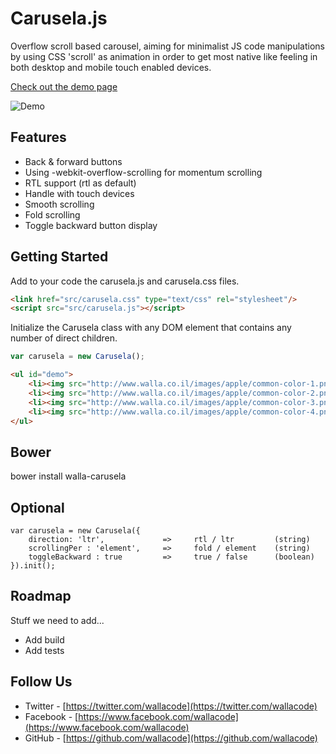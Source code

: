 # Carusela.js

Overflow scroll based carousel, aiming for minimalist JS code manipulations by using CSS 'scroll' as animation in order to get most native like feeling in both desktop and mobile touch enabled devices.

[Check out the demo page](http://wallacode.github.io/carusela.js/)

![Demo](https://raw.githubusercontent.com/wallacode/carusela.js/master/images/demo-1.png "Demo")

## Features

* Back & forward buttons
* Using -webkit-overflow-scrolling for momentum scrolling
* RTL support (rtl as default)
* Handle with touch devices
* Smooth scrolling
* Fold scrolling
* Toggle backward button display

## Getting Started

Add to your code the carusela.js and carusela.css files.

```html
<link href="src/carusela.css" type="text/css" rel="stylesheet"/>
<script src="src/carusela.js"></script>
```

Initialize the Carusela class with any DOM element that contains any number of direct children.

```javascript
var carusela = new Carusela();
```

```html
<ul id="demo">
    <li><img src="http://www.walla.co.il/images/apple/common-color-1.png" alt="Slide #1">
    <li><img src="http://www.walla.co.il/images/apple/common-color-2.png" alt="Slide #2">
    <li><img src="http://www.walla.co.il/images/apple/common-color-3.png" alt="Slide #3">
    <li><img src="http://www.walla.co.il/images/apple/common-color-4.png" alt="Slide #4">
</ul>
```

## Bower

bower install walla-carusela

## Optional

    var carusela = new Carusela({
        direction: 'ltr',             =>     rtl / ltr         (string)   
        scrollingPer : 'element',     =>     fold / element    (string) 
        toggleBackward : true         =>     true / false      (boolean)
    }).init();



## Roadmap

Stuff we need to add...

* Add build
* Add tests

## Follow Us

* Twitter - [https://twitter.com/wallacode](https://twitter.com/wallacode)
* Facebook - [https://www.facebook.com/wallacode](https://www.facebook.com/wallacode)
* GitHub - [https://github.com/wallacode](https://github.com/wallacode)
